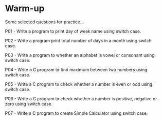 # Warm-up
Some selected questions for practice...

P01 - Write a program to print day of week name using switch case.

P02 - Write a program print total number of days in a month using switch case.

P03 - Write a program to  whether an alphabet is vowel or consonant using switch case.

P04 - Write a C program to find maximum between two numbers using switch case.

P05 - Write a C program to check whether a number is even or odd using switch case.

P06 - Write a C program to check whether a number is positive, negative or zero using switch case.

P07 - Write a C program to create Simple Calculator using switch case.
